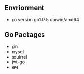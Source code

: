 ## Envrionment

- go version go1.17.5 darwin/amd64

## Go Packages

- gin
- mysql
- squirrel
- jwt-go
- ~~ent~~
